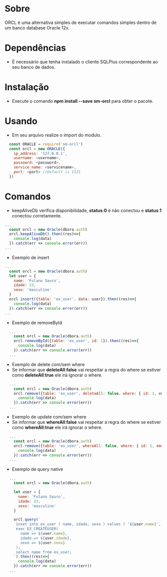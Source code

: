 # Sobre

ORCL é uma alternativa simples de executar comandos simples dentro de um banco database Oracle 12x.

# Dependências

- É necessário que tenha instalado o cliente SQLPlus correspondente ao seu banco de dados.

# Instalação

- Execute o comando <b>npm install --save sm-orcl</b> para obter o pacote.

# Usando

- Em seu arquivo realize o import do modulo.

```javascript
  const ORACLE = require('sm-orcl')
  const orcl = new ORACLE({
    ip_address: '127.0.0.1',
    username: <username>,
    passowrd: <password>,
    service_name: <servicename>,
    port: <port> //Default is 1521
  })
```
# Comandos

- keepAliveDb verifica disponibilidade, **status**:**0** é não conectou e **status**:**1** conectou corretamente.

```javascript
...
  const orcl = new Oracle(dbora.auth)
  orcl.keepAliveDb().then((res)=>{
    console.log(data)
  }).catch(err => console.error(err))
...
```

- Exemplo de insert

```javascript
...
  const orcl = new Oracle(dbora.auth)
  let user = {
    name: 'Fulano Sauro',
    idade: 23,
    sexo: 'masculino'
  }
  orcl.insert({table: 'ex_user', data: user}).then((res)=>{
    console.log(data)
  }).catch(err => console.error(err))
...
```

- Exemplo de removeById

```javascript
  ...
    const orcl = new Oracle(dbora.auth)
    orcl.removeById({table: 'ex_user', id: 1}).then((res)=>{
      console.log(data)
    }).catch(err => console.error(err))
  ...
```

- Exemplo de delete com/sem where
- Se informar que **deleteAll**:**false** vai respeitar a regra do where se estiver como **deleteAll**:**true** ele irá ignorar o where.

```javascript
  ...
    const orcl = new Oracle(dbora.auth)
    orcl.remove({table: 'ex_user', deleteAll: false, where: { id: 1, email_address: "fulano@ciclano.me" }}).then((res)=>{
      console.log(data)
    }).catch(err => console.error(err))
  ...
```

- Exemplo de update com/sem where
- Se informar que **whereAll**:**false** vai respeitar a regra do where se estiver como **whereAll**:**true** ele irá ignorar o where.

```javascript
  ...
    const orcl = new Oracle(dbora.auth)
    orcl.remove({table: 'ex_user', whereAll: false, where: { id: 1, email_address: "fulano@ciclano.me" }}).then((res)=>{
      console.log(data)
    }).catch(err => console.error(err))
  ...
```

- Exemplo de query native

```javascript
  ...
    const orcl = new Oracle(dbora.auth)

    let user = {
      name: 'Fulano Sauro',
      idade: 23,
      sexo: 'masculino'
    }

    orcl.query(`
     inset into ex_user ( name, idade, sexo ) values ( '${user.name}', '${user.idade}', '${user.sexo}' );
     exec EX_CREATEUSER( 
       name => ${user.name},
       idade => ${user.idade},
       sexo => ${user.sexo}
     );
     select name from ex_user;
    `).then((res)=>{
      console.log(data)
    }).catch(err => console.error(err))
  ...
```
